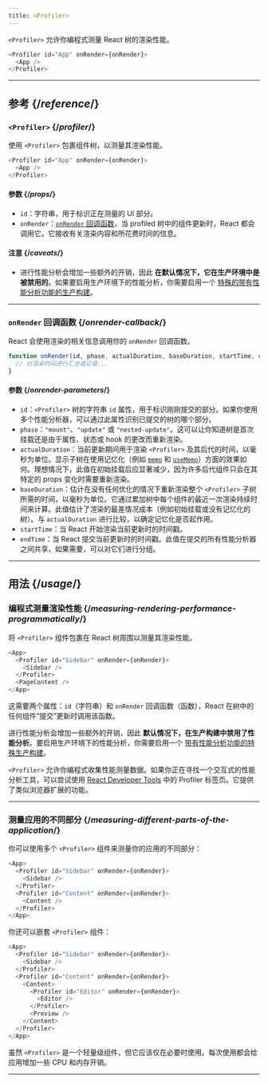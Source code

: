 ```yaml
---
title: <Profiler>
---
```


<Intro>

`<Profiler>` 允许你编程式测量 React 树的渲染性能。

```js
<Profiler id="App" onRender={onRender}>
  <App />
</Profiler>
```

</Intro>

<InlineToc />

---

## 参考 {/*reference*/}

### `<Profiler>` {/*profiler*/}

使用 `<Profiler>` 包裹组件树，以测量其渲染性能。

```js
<Profiler id="App" onRender={onRender}>
  <App />
</Profiler>
```

#### 参数 {/*props*/}

* `id`：字符串，用于标识正在测量的 UI 部分。
* `onRender`：[`onRender` 回调函数](#onrender-callback)，当 profiled 树中的组件更新时，React 都会调用它。它接收有关渲染内容和所花费时间的信息。

#### 注意 {/*caveats*/}

* 进行性能分析会增加一些额外的开销，因此 **在默认情况下，它在生产环境中是被禁用的**。如果要启用生产环境下的性能分析，你需要启用一个 [特殊的带有性能分析功能的生产构建](https://fb.me/react-profiling)。

---

### `onRender` 回调函数 {/*onrender-callback*/}

React 会使用渲染的相关信息调用你的 `onRender` 回调函数。

```js
function onRender(id, phase, actualDuration, baseDuration, startTime, commitTime) {
  // 对渲染时间进行汇总或记录...
}
```

#### 参数 {/*onrender-parameters*/}

* `id`：`<Profiler>` 树的字符串 `id` 属性，用于标识刚刚提交的部分。如果你使用多个性能分析器，可以通过此属性识别已提交的树的哪个部分。
* `phase`：`"mount"`、`"update"` 或 `"nested-update"`。这可以让你知道树是首次挂载还是由于属性、状态或 hook 的更改而重新渲染。
* `actualDuration`：当前更新期间用于渲染 `<Profiler>` 及其后代的时间，以毫秒为单位。显示子树在使用记忆化（例如 [`memo`](/reference/react/memo) 和 [`useMemo`](/reference/react/useMemo)）方面的效果如何。理想情况下，此值在初始挂载后应显著减少，因为许多后代组件只会在其特定的 props 变化时需要重新渲染。
* `baseDuration`：估计在没有任何优化的情况下重新渲染整个 `<Profiler>` 子树所需的时间，以毫秒为单位。它通过累加树中每个组件的最近一次渲染持续时间来计算。此值估计了渲染的最差情况成本（例如初始挂载或没有记忆化的树）。与 `actualDuration` 进行比较，以确定记忆化是否起作用。
* `startTime`：当 React 开始渲染当前更新时的时间戳。
* `endTime`：当 React 提交当前更新时的时间戳。此值在提交的所有性能分析器之间共享，如果需要，可以对它们进行分组。

---

## 用法 {/*usage*/}

### 编程式测量渲染性能 {/*measuring-rendering-performance-programmatically*/}

将 `<Profiler>` 组件包裹在 React 树周围以测量其渲染性能。

```js {2,4}
<App>
  <Profiler id="Sidebar" onRender={onRender}>
    <Sidebar />
  </Profiler>
  <PageContent />
</App>
```

这需要两个属性：`id`（字符串）和 `onRender` 回调函数（函数），React 在树中的任何组件“提交”更新时调用该函数。

<Pitfall>

进行性能分析会增加一些额外的开销，因此 **默认情况下，在生产构建中禁用了性能分析**。要启用生产环境下的性能分析，你需要启用一个 [带有性能分析功能的特殊生产构建](https://fb.me/react-profiling)。

</Pitfall>

<Note>

`<Profiler>` 允许你编程式收集性能测量数据。如果你正在寻找一个交互式的性能分析工具，可以尝试使用 [React Developer Tools](/learn/react-developer-tools) 中的 Profiler 标签页。它提供了类似浏览器扩展的功能。

</Note>

---

### 测量应用的不同部分 {/*measuring-different-parts-of-the-application*/}

你可以使用多个 `<Profiler>` 组件来测量你的应用的不同部分：

```js {5,7}
<App>
  <Profiler id="Sidebar" onRender={onRender}>
    <Sidebar />
  </Profiler>
  <Profiler id="Content" onRender={onRender}>
    <Content />
  </Profiler>
</App>
```

你还可以嵌套 `<Profiler>` 组件：

```js {5,7,9,12}
<App>
  <Profiler id="Sidebar" onRender={onRender}>
    <Sidebar />
  </Profiler>
  <Profiler id="Content" onRender={onRender}>
    <Content>
      <Profiler id="Editor" onRender={onRender}>
        <Editor />
      </Profiler>
      <Preview />
    </Content>
  </Profiler>
</App>
```

虽然 `<Profiler>` 是一个轻量级组件，但它应该仅在必要时使用。每次使用都会给应用增加一些 CPU 和内存开销。

---

